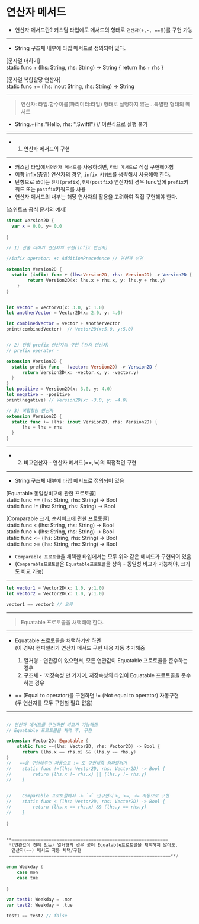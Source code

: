 # 연산자 메서드
* 연산자 메서드란? 커스텀 타입에도 메서드의 형태로 `연산자(+,-, ==등`)를 구현 가능

--------
- String 구조체 내부에 타입 메서드로 정의되어 있다.

[문자열 더하기]    
static func + (lhs: String, rhs: String) -> String {
  return lhs + rhs
}

[문자얼 복합할당 연산자]     
static func += (lhs: inout String, rhs: String) -> String

--------
> 연산자: 타입.함수이름(파리미터:타입) 형태로 실행하지 않는...특별한 형태의 메서드
  * String.+(lhs:"Hello, rhs: ",Swift!") // 이런식으로 실행 불가

-----
* 1) 연산자 메서드의 구현
-----

* 커스텀 타입에서`연산자 메서드`를 사용하려면, `타입 메서드`로 직접 구현해야함
* 이항 infix(중위) 연산자의 경우, `infix 키워드`를 생략해서 사용해야 한다.
* 단항으로 쓰이는 `전치(prefix`),`후치(postfi`x) 연산자의 경우 func앞에 `prefix`키워드 또는 `postfix`키워드를 사용
* 연산자 메서드의 내부는 해당 연사자의 활용을 고려하여 직접 구현해야 한다.

[스위트프 공식 문서의 예제]     
```swift
struct Version2D {
  var x = 0.0, y= 0.0
  
}

// 1) 산술 더하기 연산자의 구현(infix 연산자)

//infix operator: +: AdditionPrecedence // 연산자 선언

extension Version2D {
  static (infix) func + (lhs:Version2D, rhs: Version2D) -> Version2D {
        return Version2D(x: lhs.x + rhs.x, y: lhs.y + rhs.y)
    }
}


let vector = Vector2D(x: 3.0, y: 1.0)
let anotherVector = Vector2D(x: 2.0, y: 4.0)

let combinedVector = vector + anotherVector
print(combinedVector)  // Vector2D(x:5.0, y:5.0)


// 2) 단항 prefix 연산자의 구현 (전치 연산자)
// prefix operator -

extension Version2D {
  static prefix func - (vector: Version2D) -> Version2D {
      return Version2D(x: -vector.x, y: -vector.y)
  }
}
let positive = Version2D(x: 3.0, y; 4.0)
let negative = -positive
print(negative) // Version2D(x: -3.0, y: -4.0)

// 3) 복합할당 연산자
extension Version2D {
  static func += (lhs: inout Version2D, rhs: Version2D) {
      lhs = lhs + rhs
  }
}

```
-----
* 2) 비교연산자 - 연산자 메서드(==,!=)의 직접적인 구현
-----
- String 구조체 내부에 타입 메서드로 정의되어 있음   
  
 [Equatable 동일성비교에 관한 프로토콜]    
 static func == (lhs: String, rhs: String) -> Bool   
 static func != (lhs: String, rhs: String) -> Bool   
 
 [Comparable 크기, 순서비교에 관한 프로토콜]     
 static func < (lhs: String, rhs: String) -> Bool   
 static func > (lhs: String, rhs: String) -> Bool  
 static func <= (lhs: String, rhs: String) -> Bool   
 static func >= (lhs: String, rhs: String) -> Bool   


* `Comparable 프로토콜`을 채택한 타입에서는 모두 위와 같은 메서드가 구현되어 있음    
* (`Comparable프로토콜`은 `Equatable프로토콜`을 상속 - 동일성 비교가 가능해야, 크기도 비교 가능)
-----
```swift
let vector1 = Vector2D(x: 1.0, y:1.0)
let vector2 = Vector2D(x: 1.0, y:1.0)

vector1 == vector2 // 오류 
```
------
> Equatable 프로토콜을 채택해야 한다.      
-------
 - Equatable 프로토콜을 채택하기만 하면   
   (이 경우) 컴파일러가 연산자 메서드 구현 내용 자동 추가해줌   
   1) 열거형 - 연관값이 있으면서, 모든 연관값이 Equatable 프로토콜을 준수하는 경우   
   2) 구조체 - '저장속성'만 가지며, 저장속성의 타입이 Equatable 프로토콜을 준수하는 경우   
 
 - == (Equal to operator)를 구현하면 != (Not equal to operator) 자동구현   
   (두 연산자를 모두 구현할 필요 없음)  
-------   
```swift

// 연산자 메서드를 구현하면 비교가 가능해짐
// Equatable 프로토콜을 채택 후, 구현

extension Vector2D: Equatable {
    static func ==(lhs: Vector2D, rhs: Vector2D) -> Bool {
      return (lhs.x == rhs.x) && (lhs.y == rhs.y)
} 
//   ==을 구현해주면 자동으로 != 도 구현해줌 컴파일러가
//    static func !=(lhs: Vector2D, rhs: Vector2D) -> Bool {
//        return (lhs.x != rhs.x) || (lhs.y != rhs.y)
//    }

    
//    Comparable 프로토콜에서 -> `<` 만구현시 >, >=, <= 자동으로 구현
//    static func < (lhs: Vector2D, rhs: Vector2D) -> Bool {
//        return (lhs.x == rhs.x) && (lhs.y == rhs.y)
//    }
    
}


**===========================================================
 *(연관값이 전혀 없는) 열거형의 경우 굳이 Equatable프로토콜을 채택하지 않아도,
  연산자(==) 메서드 자동 채택/구현
 =============================================================**/

enum Weekday {
    case mon
    case tue
    
}

var test1: Weekday = .mon
var test2: Weekday = .tue

test1 == test2 // false
```


